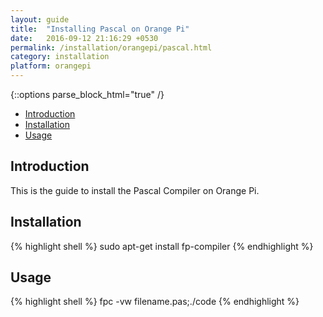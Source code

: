 ```yaml
---
layout: guide
title:  "Installing Pascal on Orange Pi"
date:   2016-09-12 21:16:29 +0530
permalink: /installation/orangepi/pascal.html
category: installation
platform: orangepi
---
```


{::options parse_block_html="true" /}

* [Introduction](#introduction)
* [Installation](#installation)
* [Usage](#usage)

<section class="wrapper">



## Introduction

This is the guide to install the Pascal Compiler on Orange Pi. 

## Installation



{% highlight shell %}
sudo apt-get install fp-compiler
{% endhighlight %}

## Usage

{% highlight shell %}
fpc -vw filename.pas;./code
{% endhighlight %}



</section>
